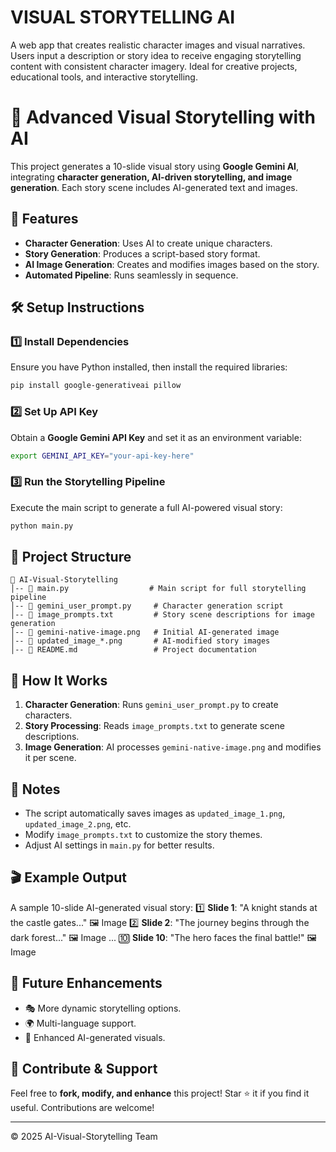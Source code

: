 # VISUAL STORYTELLING AI
​A web app that creates realistic character images and visual narratives. Users input a description or story idea to receive engaging storytelling content with consistent character imagery. Ideal for creative projects, educational tools, and interactive storytelling.
# 📖 Advanced Visual Storytelling with AI

This project generates a 10-slide visual story using **Google Gemini AI**, integrating **character generation, AI-driven storytelling, and image generation**. Each story scene includes AI-generated text and images.

## 🚀 Features
- **Character Generation**: Uses AI to create unique characters.
- **Story Generation**: Produces a script-based story format.
- **AI Image Generation**: Creates and modifies images based on the story.
- **Automated Pipeline**: Runs seamlessly in sequence.

## 🛠️ Setup Instructions

### 1️⃣ Install Dependencies
Ensure you have Python installed, then install the required libraries:
```sh
pip install google-generativeai pillow
```

### 2️⃣ Set Up API Key
Obtain a **Google Gemini API Key** and set it as an environment variable:
```sh
export GEMINI_API_KEY="your-api-key-here"
```

### 3️⃣ Run the Storytelling Pipeline
Execute the main script to generate a full AI-powered visual story:
```sh
python main.py
```

## 📂 Project Structure
```
📂 AI-Visual-Storytelling
│-- 📄 main.py                  # Main script for full storytelling pipeline
│-- 📄 gemini_user_prompt.py     # Character generation script
│-- 📄 image_prompts.txt         # Story scene descriptions for image generation
│-- 📄 gemini-native-image.png   # Initial AI-generated image
│-- 📄 updated_image_*.png       # AI-modified story images
│-- 📄 README.md                 # Project documentation
```

## 📝 How It Works
1. **Character Generation**: Runs `gemini_user_prompt.py` to create characters.
2. **Story Processing**: Reads `image_prompts.txt` to generate scene descriptions.
3. **Image Generation**: AI processes `gemini-native-image.png` and modifies it per scene.

## 📌 Notes
- The script automatically saves images as `updated_image_1.png`, `updated_image_2.png`, etc.
- Modify `image_prompts.txt` to customize the story themes.
- Adjust AI settings in `main.py` for better results.

## 🎬 Example Output
A sample 10-slide AI-generated visual story:
1️⃣ **Slide 1**: "A knight stands at the castle gates..." 🖼️ Image
2️⃣ **Slide 2**: "The journey begins through the dark forest..." 🖼️ Image
...
🔟 **Slide 10**: "The hero faces the final battle!" 🖼️ Image

## 🤖 Future Enhancements
- 🎭 More dynamic storytelling options.
- 🌍 Multi-language support.
- 🎨 Enhanced AI-generated visuals.

## 🎉 Contribute & Support
Feel free to **fork, modify, and enhance** this project! Star ⭐ it if you find it useful. Contributions are welcome!

---
© 2025 AI-Visual-Storytelling Team

